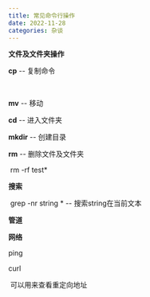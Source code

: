 ```yaml
---
title: 常见命令行操作
date: 2022-11-28 
categories: 杂谈
---
```




**文件及文件夹操作**

**cp** -- 复制命令

​	

**mv** -- 移动

**cd** -- 进入文件夹

**mkdir** -- 创建目录

**rm** -- 删除文件及文件夹

​	rm -rf test*

**搜索**

​	grep -nr string * -- 搜索string在当前文本

**管道**



**网络**

ping

curl 

​	可以用来查看重定向地址

